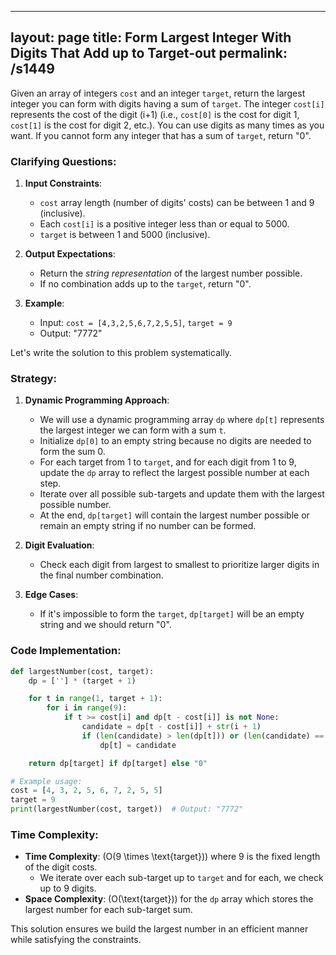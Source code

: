 
---
layout: page
title:  Form Largest Integer With Digits That Add up to Target-out
permalink: /s1449
---
Given an array of integers `cost` and an integer `target`, return the largest integer you can form with digits having a sum of `target`. The integer `cost[i]` represents the cost of the digit (i+1) (i.e., `cost[0]` is the cost for digit 1, `cost[1]` is the cost for digit 2, etc.). You can use digits as many times as you want. If you cannot form any integer that has a sum of `target`, return "0".

### Clarifying Questions:
1. **Input Constraints**:
   - `cost` array length (number of digits' costs) can be between 1 and 9 (inclusive).
   - Each `cost[i]` is a positive integer less than or equal to 5000.
   - `target` is between 1 and 5000 (inclusive).

2. **Output Expectations**:
   - Return the *string representation* of the largest number possible.
   - If no combination adds up to the `target`, return "0".

3. **Example**:
   - Input: `cost = [4,3,2,5,6,7,2,5,5]`, `target = 9`
   - Output: "7772"

Let's write the solution to this problem systematically.

### Strategy:
1. **Dynamic Programming Approach**:
   - We will use a dynamic programming array `dp` where `dp[t]` represents the largest integer we can form with a sum `t`.
   - Initialize `dp[0]` to an empty string because no digits are needed to form the sum 0.
   - For each target from 1 to `target`, and for each digit from 1 to 9, update the `dp` array to reflect the largest possible number at each step.
   - Iterate over all possible sub-targets and update them with the largest possible number.
   - At the end, `dp[target]` will contain the largest number possible or remain an empty string if no number can be formed.

2. **Digit Evaluation**:
   - Check each digit from largest to smallest to prioritize larger digits in the final number combination.

3. **Edge Cases**:
   - If it's impossible to form the `target`, `dp[target]` will be an empty string and we should return "0".

### Code Implementation:
```python
def largestNumber(cost, target):
    dp = [''] * (target + 1)

    for t in range(1, target + 1):
        for i in range(9):
            if t >= cost[i] and dp[t - cost[i]] is not None:
                candidate = dp[t - cost[i]] + str(i + 1)
                if (len(candidate) > len(dp[t])) or (len(candidate) == len(dp[t]) and candidate > dp[t]):
                    dp[t] = candidate

    return dp[target] if dp[target] else "0"

# Example usage:
cost = [4, 3, 2, 5, 6, 7, 2, 5, 5]
target = 9
print(largestNumber(cost, target))  # Output: "7772"
```

### Time Complexity:
- **Time Complexity**: \(O(9 \times \text{target})\) where 9 is the fixed length of the digit costs.
  - We iterate over each sub-target up to `target` and for each, we check up to 9 digits.
- **Space Complexity**: \(O(\text{target})\) for the `dp` array which stores the largest number for each sub-target sum.

This solution ensures we build the largest number in an efficient manner while satisfying the constraints.